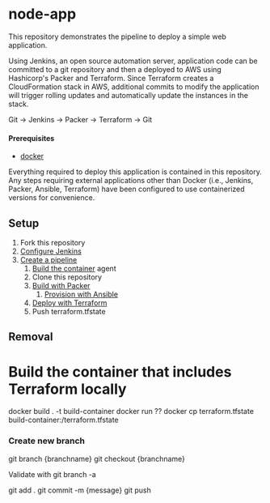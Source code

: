 # node-app

This repository demonstrates the pipeline to deploy a simple web application.

Using Jenkins, an open source automation server, application code can be committed to a git repository and then a deployed to AWS using Hashicorp's Packer and Terraform. Since Terraform creates a CloudFormation stack in AWS, additional commits to modify the application will trigger rolling updates and automatically update the instances in the stack.

Git -> Jenkins -> Packer -> Terraform -> Git

#### Prerequisites

- [docker](https://www.docker.com/)

Everything required to deploy this application is contained in this repository. Any steps requiring external applications other than Docker (i.e., Jenkins, Packer, Ansible, Terraform) have been configured to use containerized versions for convenience.

## Setup

1. Fork this repository
2. [Configure Jenkins](docs/jenkins.md)
3. [Create a pipeline](docs/pipeline.md)
    1. [Build the container](docs/container.md) agent
    2. Clone this repository
    3. [Build with Packer](docs/packer.md)
        1. [Provision with Ansible](docs/ansible.md)
    4. [Deploy with Terraform](docs/terraform.md)
    5. Push terraform.tfstate

## Removal

# Build the container that includes Terraform locally
docker build . -t build-container
docker run ??
docker cp terraform.tfstate build-container:/terraform.tfstate


### Create new branch
git branch {branchname}
git checkout {branchname}

Validate with git branch -a

git add .
git commit -m {message}
git push
